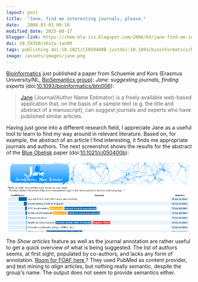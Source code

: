 ```yaml
---
layout: post
title:  "Jane, find me interesting journals, please."
date:   2008-03-01 00:10
modified_date: 2025-08-17
blogger-link: https://chem-bla-ics.blogspot.com/2008/03/jane-find-me-interesting-journals.html
doi: 10.59350/z6s2y-1an09
tags: publishing doi:10.1021/CI050400B justdoi:10.1093/bioinformatics/btn006
image: /assets/images/jane.png
---
```


[Bioinformatics](http://bioinformatics.oxfordjournals.org/) just published a paper from Schuemie and Kors (Erasmus University/NL,
[BioSemantics group](http://www.biosemantics.org/)): *Jane: suggesting journals, finding experts* (doi:[10.1093/bioinformatics/btn006](https://doi.org/10.1093/bioinformatics/btn006)):

> [Jane](http://biosemantics.org/jane/index.php) (Journal/Author Name Estimator) is a freely available web-based application that,
> on the basis of a sample text (e.g. the title and abstract of a manuscript), can suggest journals and experts who have published
> similar articles.

Having just gone into a different research field, I appreciate Jane as a useful tool to learn to find my way around in relevant
literature. Based on, for example, the abstract of an article I find interesting, it finds me appropriate journals and authors.
The next screenshot shows the results for the abstract of the [Blue Obelisk](http://www.blueobelisk.org/) paper
(doi:[10.1021/ci050400b](https://doi.org/10.1021/ci050400b)):

![](/assets/images/jane.png)

The *Show articles* feature as well as the journal annotation are rather useful to get a quick overview of what is being suggested.
The list of authors seems, at first sight, populated by co-authors, and lacks any form of annotation.
[Room for FOAF here <i class="fa-solid fa-recycle fa-xs"></i>](https://chem-bla-ics.linkedchemistry.info/2007/10/26/my-foaf-network-1-foafexplorer.html)? They used PubMed as content
provider, and text mining to *align* articles, but nothing really semantic, despite the group's name. The output does not seem to
provide semantics either.
